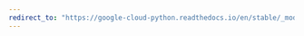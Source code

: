 ```yaml
---
redirect_to: "https://google-cloud-python.readthedocs.io/en/stable/_modules/google/cloud/firestore_v1beta1/proto/write_pb2.html"
---
```

